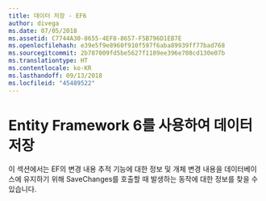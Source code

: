 ```yaml
---
title: 데이터 저장 - EF6
author: divega
ms.date: 07/05/2018
ms.assetid: C7744A30-8655-4EF8-8657-F5B796D1EB7E
ms.openlocfilehash: e39e5f9e8960f910f597f6aba89939ff77bad768
ms.sourcegitcommit: 2b787009fd5be5627f1189ee396e708cd130e07b
ms.translationtype: HT
ms.contentlocale: ko-KR
ms.lasthandoff: 09/13/2018
ms.locfileid: "45489522"
---
```

# <a name="saving-data-with-entity-framework-6"></a>Entity Framework 6를 사용하여 데이터 저장

이 섹션에서는 EF의 변경 내용 추적 기능에 대한 정보 및 개체 변경 내용을 데이터베이스에 유지하기 위해 SaveChanges를 호출할 때 발생하는 동작에 대한 정보를 찾을 수 있습니다.
